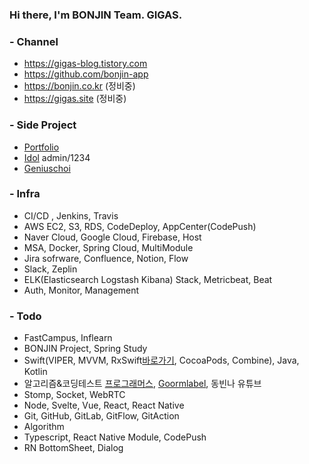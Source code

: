 ### Hi there, I'm BONJIN Team. GIGAS.

### - Channel
* https://gigas-blog.tistory.com
* https://github.com/bonjin-app
* https://bonjin.co.kr (정비중)
* https://gigas.site (정비중)

### - Side Project
* [Portfolio](http://gigas.synology.me:9090)
* [Idol](http://gigas.synology.me:9091) admin/1234
* [Geniuschoi](http://gigas.synology.me:7070/geniuschoi)

### - Infra
* CI/CD , Jenkins, Travis
* AWS EC2, S3, RDS, CodeDeploy, AppCenter(CodePush)
* Naver Cloud, Google Cloud, Firebase, Host
* MSA, Docker, Spring Cloud, MultiModule
* Jira sofrware, Confluence, Notion, Flow
* Slack, Zeplin
* ELK(Elasticsearch Logstash Kibana) Stack, Metricbeat, Beat
* Auth, Monitor, Management

### - Todo
* FastCampus, Inflearn
* BONJIN Project, Spring Study
* Swift(VIPER, MVVM, RxSwift[바로가기](http://reactivex.io/), CocoaPods, Combine), Java, Kotlin
* 알고리즘&코딩테스트 [프로그래머스](https://programmers.co.kr/), [Goormlabel](https://level.goorm.io), 동빈나 유튜브
* Stomp, Socket, WebRTC
* Node, Svelte, Vue, React, React Native
* Git, GitHub, GitLab, GitFlow, GitAction
* Algorithm
* Typescript, React Native Module, CodePush
* RN BottomSheet, Dialog
